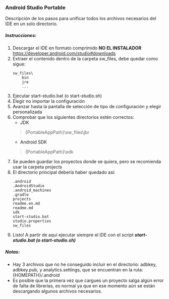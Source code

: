### Android Studio Portable

Descripción de los pasos para unificar todos los archivos necesarios del IDE en un solo directorio.

##### Instrucciones:

1. Descargar el IDE en formato comprimido **NO EL INSTALADOR**
	https://developer.android.com/studio#downloads
2. Extraer el contenido dentro de la carpeta sw_files, debe quedar como sigue:
	```
	sw_files\
		bin
		jre
		...
	```
3. Ejecutar start-studio.bat (o start-studio.sh)
4. Elegir no importar la configuración
5. Avanzar hasta la pantalla de selección de tipo de configuración y elegir personalizada
6. Comprobar que los siguientes directorios estén correctos:
	- JDK
	> {PortableAppPath}\sw_files\jbr
	- Android SDK
	> {PortableAppPath}\sdk
7. Se pueden guardar los proyectos donde se quiera, pero se recomienda usar la carpeta projects
8. El directorio principal debería haber quedado así:
	```
	.android
	.AndroidStudio
	.android_machines
	.gradle
	projects
	readme.en.md
	readme.md
	sdk
	start-studio.bat
	studio.properties
	sw_files
	```
9. Listo! A partir de aquí ejecutar siempre el IDE con el script ***start-studio.bat (o start-studio.sh)***

##### Notas:

- Hay 3 archivos que no he conseguido incluir en el directorio: adbkey, adbkey.pub, y analytics.settings, que se encuentran en la ruta: {HOMEPATH}/.android
- Es posible que la primera vez que cargues un proyecto salga algún error de falta de librerías, es normal ya que en ese momento aún se están descargando algunos archivos necesarios.
